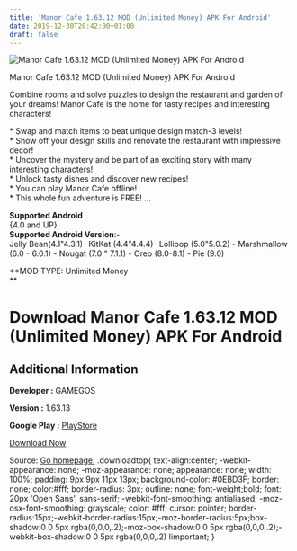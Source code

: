 ```yaml
---
title: 'Manor Cafe 1.63.12 MOD (Unlimited Money) APK For Android'
date: 2019-12-30T20:42:00+01:00
draft: false
---
```


![Manor Cafe 1.63.12 MOD (Unlimited Money) APK For Android](https://i2.wp.com/apkhome.net/wp-content/uploads/2019/12/Manor-Cafe-1.63.12-MOD-Unlimited-Money.png "Manor Cafe 1.63.12 MOD (Unlimited Money) APK For Android")

  

Manor Cafe 1.63.12 MOD (Unlimited Money) APK For Android

Combine rooms and solve puzzles to design the restaurant and garden of your dreams! Manor Cafe is the home for tasty recipes and interesting characters!

\* Swap and match items to beat unique design match-3 levels!  
\* Show off your design skills and renovate the restaurant with impressive decor!  
\* Uncover the mystery and be part of an exciting story with many interesting characters!  
\* Unlock tasty dishes and discover new recipes!  
\* You can play Manor Cafe offline!  
\* This whole fun adventure is FREE! ...

**Supported Android**  
{4.0 and UP}  
**Supported Android Version**:-  
Jelly Bean(4.1"4.3.1)- KitKat (4.4"4.4.4)- Lollipop (5.0"5.0.2) - Marshmallow (6.0 - 6.0.1) - Nougat (7.0 " 7.1.1) - Oreo (8.0-8.1) - Pie (9.0)

**MOD TYPE: Unlimited Money  
**

Download Manor Cafe 1.63.12 MOD (Unlimited Money) APK For Android
=================================================================

Additional Information
----------------------

**Developer :** GAMEGOS

**Version :** 1.63.13

**Google Play :** [PlayStore](https://play.google.com/store/apps/details?id=com.gamegos.mobile.manorcafe)

  

[Download Now](https://store4app.co/post/manor-cafe-1-63-12-mod-unlimited-money-apk-for-android_1577731032)

  
Source: [Go homepage.](https://store4app.co/post/manor-cafe-1-63-12-mod-unlimited-money-apk-for-android_1577731032) .downloadtop{ text-align:center; -webkit-appearance: none; -moz-appearance: none; appearance: none; width: 100%; padding: 9px 9px 11px 13px; background-color: #0EBD3F; border: none; color:#fff; border-radius: 3px; outline: none; font-weight;bold; font: 20px 'Open Sans', sans-serif; -webkit-font-smoothing: antialiased; -moz-osx-font-smoothing: grayscale; color: #fff; cursor: pointer; border-radius:15px;-webkit-border-radius:15px;-moz-border-radius:5px;box-shadow:0 0 5px rgba(0,0,0,.2);-moz-box-shadow:0 0 5px rgba(0,0,0,.2);-webkit-box-shadow:0 0 5px rgba(0,0,0,.2) !important; }